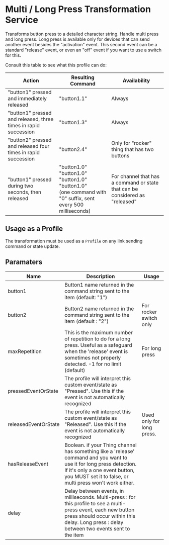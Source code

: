 
# Multi / Long Press Transformation Service

Transforms button press to a detailed character string. Handle multi press and long press.
Long press is available only for devices that can send another event besides the "activation" event. This second event can be a standard "release" event, or even an "off" event if you want to use a switch for this.

Consult this table to see what this profile can do:

| Action | Resulting Command | Availability |
|--------|------------------|---------------|
|"button1" pressed and immediately released|"button1.1" | Always |
|"button1" pressed and released, three times in rapid succession|"button1.3" | Always |
|"button2" pressed and released four times in rapid succession|"button2.4" | Only for "rocker" thing that has two buttons |
|"button1" pressed during two seconds, then released|"button1.0"<br>"button1.0"<br>"button1.0"<br>"button1.0"<br>(one command with "0" suffix, sent every 500 milliseconds)| For channel that has a command or state that can be considered as "released"|


## Usage as a Profile

The transformation must be used as a `Profile` on any link sending command or state update.

## Paramaters

| Name | Description | Usage |
|--------|----------|----------|
|button1  | Button1 name returned in the command string sent to the item (default: "1")||
|button2  | Button2 name returned in the command string sent to the item (default : "2")| For rocker switch only |
|maxRepetition|This is the maximum number of repetition to do for a long press. Useful as a safeguard when the 'release' event is sometimes not properly detected. -1 for no limit (default)| For long press|
|pressedEventOrState |The profile will interpret this custom event/state as "Pressed". Use this if the event is not automatically recognized||
|releasedEventOrState |The profile will interpret this custom event/state as "Released". Use this if the event is not automatically recognized|Used only for long press.|
|hasReleaseEvent| Boolean. if your Thing channel has something like a 'release' command and you want to use it for long press detection. If it's only a one event button, you MUST set it to false, or multi press won't work either.||
|delay|Delay between events, in milliseconds. Multi-press : for this profile to see a multi-press event, each new button press should occur within this delay. Long press : delay between two events sent to the item||
